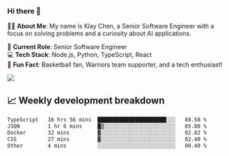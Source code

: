 ### Hi there 👋

👨‍💻 **About Me**: My name is Klay Chen, a Senior Software Engineer with a focus on solving problems and a curiosity about AI applications.

💼 **Current Role**: Senior Software Engineer  
💻 **Tech Stack**: Node.js, Python, TypeScript, React  
🏀 **Fun Fact**: Basketball fan, Warriors team supporter, and a tech enthusiast!

<img align="center" src="https://github-readme-stats.vercel.app/api?username=nameczz&show_icons=true&hide_title=true&theme=dracula" />

## 📈 Weekly development breakdown

<!--START_SECTION:waka-->

```txt
TypeScript   16 hrs 56 mins  ██████████████████████░░░   88.58 %
JSON         1 hr 6 mins     █▒░░░░░░░░░░░░░░░░░░░░░░░   05.80 %
Docker       32 mins         ▓░░░░░░░░░░░░░░░░░░░░░░░░   02.82 %
CSS          27 mins         ▓░░░░░░░░░░░░░░░░░░░░░░░░   02.40 %
Other        4 mins          ░░░░░░░░░░░░░░░░░░░░░░░░░   00.40 %
```

<!--END_SECTION:waka-->
